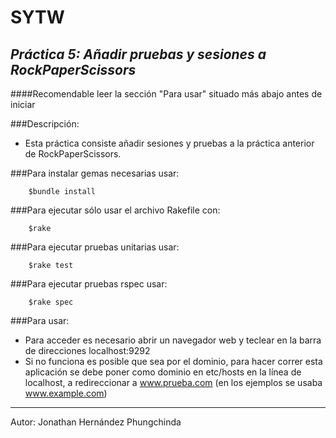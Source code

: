 **SYTW**
========
*Práctica 5: Añadir pruebas y sesiones a RockPaperScissors*
---------------------------------------------

####Recomendable leer la sección "Para usar" situado más abajo antes de iniciar

###Descripción:

- Esta práctica consiste añadir sesiones y pruebas a la práctica anterior de RockPaperScissors.

###Para instalar gemas necesarias usar:
		
		$bundle install

###Para ejecutar sólo usar el archivo Rakefile con:
		
		$rake

###Para ejecutar pruebas unitarias usar:

		$rake test

###Para ejecutar pruebas rspec usar:

		$rake spec

###Para usar:

- Para acceder es necesario abrir un navegador web y teclear en la barra de direcciones localhost:9292
- Si no funciona es posible que sea por el dominio, para hacer correr esta aplicación se debe poner como dominio en etc/hosts en la línea de localhost, a redireccionar a www.prueba.com (en los ejemplos se usaba www.example.com)

--------------------------------------------------

Autor: Jonathan Hernández Phungchinda
